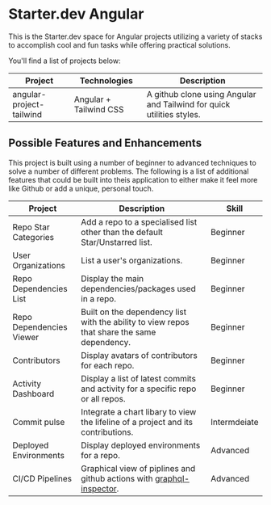 # Starter.dev Angular

This is the Starter.dev space for Angular projects utilizing a variety of stacks to accomplish cool and fun tasks while offering practical solutions.

You'll find a list of projects below:

| Project                  | Technologies           | Description                                                           |
| ------------------------ | ---------------------- | --------------------------------------------------------------------- |
| angular-project-tailwind | Angular + Tailwind CSS | A github clone using Angular and Tailwind for quick utilities styles. |

## Possible Features and Enhancements

This project is built using a number of beginner to advanced techniques to solve a number of different problems.
The following is a list of additional features that could be built into theis application to either make it feel more like Github or add a unique, personal touch.

| Project                  | Description                                                                                                                 | Skill        |
| ------------------------ | --------------------------------------------------------------------------------------------------------------------------- | ------------ |
| Repo Star Categories     | Add a repo to a specialised list other than the default Star/Unstarred list.                                                | Beginner     |
| User Organizations       | List a user's organizations.                                                                                                | Beginner     |
| Repo Dependencies List   | Display the main dependencies/packages used in a repo.                                                                      | Beginner     |
| Repo Dependencies Viewer | Built on the dependency list with the ability to view repos that share the same dependency.                                 | Beginner     |
| Contributors             | Display avatars of contributors for each repo.                                                                              | Beginner     |
| Activity Dashboard       | Display a list of latest commits and activity for a specific repo or all repos.                                             | Beginner     |
| Commit pulse             | Integrate a chart libary to view the lifeline of a project and its contributions.                                           | Intermdeiate |
| Deployed Environments    | Display deployed environments for a repo.                                                                                   | Advanced     |
| CI/CD Pipelines          | Graphical view of piplines and github actions with [graphql-inspector](https://graphql-inspector.com/docs/products/github). | Advanced     |
